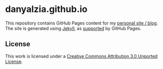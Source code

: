 # danyalzia.github.io

This repository contains GitHub Pages content for my [personal site / blog](http://danyalzia.com). The site is generated using [Jekyll](http://jekyllrb.com), as [supported](https://help.github.com/articles/using-jekyll-with-pages) by GitHub Pages.

License
-------

This work is licensed under a 
[Creative Commons Attribution 3.0 Unported License](http://creativecommons.org/licenses/by/3.0/deed.en_US).
